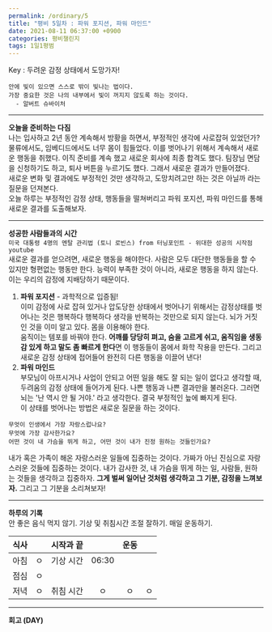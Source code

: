 ```yaml
---
permalink: /ordinary/5
title: "평비 5일차 : 파워 포지션, 파워 마인드"
date: 2021-08-11 06:37:00 +0900
categories: 평비챌린지
tags: 1일1평범
---  
```

Key : 두려운 감정 상태에서 도망가자! 
```
안에 빛이 있으면 스스로 밖이 빛나는 법이다.
가장 중요한 것은 나의 내부에서 빛이 꺼지지 않도록 하는 것이다.
  - 알버트 슈바이처
```

---
**오늘을 준비하는 다짐**  
나는 입사하고 2년 동안 계속해서 방황을 하면서, 부정적인 생각에 사로잡혀 있었던가? 물류에서도, 임베디드에서도 너무 몸이 힘들었다. 이를 벗어나기 위해서 계속해서 새로운 행동을 취했다. 이직 준비를 계속 했고 새로운 회사에 최종 합격도 했다. 팀장님 면담을 신청하기도 하고, 퇴사 버튼을 누르기도 했다. 그래서 새로운 결과가 만들어졌다.  
새로운 변화 및 결과에도 부정적인 것만 생각하고, 도망치려고만 하는 것은 아닐까 라는 질문을 던져본다.  
오늘 하루는 부정적인 감정 상태, 행동들을 떨쳐버리고 파워 포지션, 파워 마인드를 통해 새로운 결과를 도출해보자.

---
**성공한 사람들과의 시간**  
`미국 대통령 4명의 멘탈 관리법 (토니 로빈스) from 터닝포인트 - 위대한 성공의 시작점 youtube`  
새로운 결과를 얻으려면, 새로운 행동을 해야한다. 사람은 모두 대단한 행동들을 할 수 있지만 형편없는 행동만 한다. 능력이 부족한 것이 아니라, 새로운 행동을 하지 않는다. 이는 우리의 감정에 지배당하기 때문이다.  
1. **파워 포지션** - 과학적으로 입증됨!  
  이미 감정에 사로 잡혀 있거나 압도당한 상태에서 벗어나기 위해서는 감정상태를 벗어나는 것은 행복하다 행복하다 생각을 반복하는 것만으로 되지 않는다. 뇌가 거짓인 것을 이미 알고 있다. 몸을 이용해야 한다.  
  움직이는 템포를 바꿔야 한다. **어깨를 당당히 펴고, 숨을 고르게 쉬고, 움직임을 생동감 있게 하고 말도 좀 빠르게 한다**면 이 행동들이 몸에서 화학 작용을 만든다. 그리고 새로운 감정 상태에 접어들어 완전히 다른 행동을 이끌어 낸다!
2. **파워 마인드**  
  부모님이 아프시거나 사업이 안되고 어떤 일을 해도 잘 되는 일이 없다고 생각할 때, 두려움의 감정 상태에 들어가게 된다. 나쁜 행동과 나쁜 결과만을 불러온다. 그러면 뇌는 '난 역시 안 될 거야.' 라고 생각한다. 결국 부정적인 늪에 빠지게 된다.  
  이 상태를 벗어나는 방법은 새로운 질문을 하는 것이다.  
  ```
  무엇이 인생에서 가장 자랑스럽나요?
  무엇에 가장 감사한가요?
  어떤 것이 내 가슴을 뛰게 하고, 어떤 것이 내가 진정 원하는 것들인가요?
  ```
  내가 혹은 가족이 해온 자랑스러운 일들에 집중하는 것이다. 가짜가 아닌 진심으로 자랑스러운 것들에 집중하는 것이다. 내가 감사한 것, 내 가슴을 뛰게 하는 일, 사람들, 원하는 것들을 생각하고 집중하자. **그게 벌써 일어난 것처럼 생각하고 그 기분, 감정을 느껴보자.** 그리고 그 기분을 소리쳐보자!

---
**하루의 기록**  
안 좋은 음식 먹지 않기. 기상 및 취침시간 조절 잘하기. 매일 운동하기.  

| 식사 |  | 시작과 끝 |  | 운동 |  |
|:----:|:----:|:----:|:----:|:----:|:----:|
| 아침 | ㅇ | 기상 시간 | 06:30 |  |  |
| 점심 | ㅇ |  |  |  |  |
| 저녁 | ㅇ | 취침 시간 | ㅇ | ㅇ | ㅇ |

---
**회고 (DAY)**  
